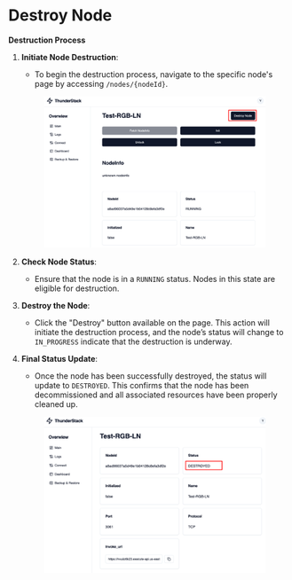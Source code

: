 # Destroy Node

**Destruction Process**

1.  **Initiate Node Destruction**:

    * To begin the destruction process, navigate to the specific node's page by accessing `/nodes/{nodeId}`.

    <figure><img src="../../.gitbook/assets/image.png" alt=""><figcaption></figcaption></figure>
2. **Check Node Status**:
   * Ensure that the node is in a `RUNNING` status. Nodes in this state are eligible for destruction.
3. **Destroy the Node**:
   * Click the "Destroy" button available on the page. This action will initiate the destruction process, and the node’s status will change to `IN_PROGRESS` indicate that the destruction is underway.
4.  **Final Status Update**:

    * Once the node has been successfully destroyed, the status will update to `DESTROYED`. This confirms that the node has been decommissioned and all associated resources have been properly cleaned up.

    <figure><img src="../../.gitbook/assets/image (2).png" alt=""><figcaption></figcaption></figure>
